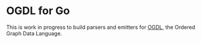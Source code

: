 OGDL for Go
===========

This is work in progress to build parsers and emitters for [OGDL](http://ogdl.org), the Ordered Graph Data Language.
